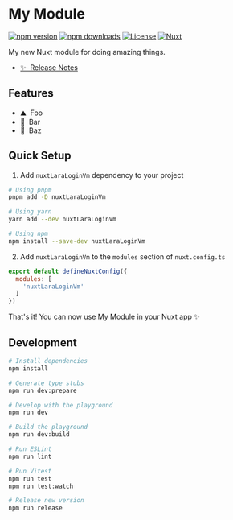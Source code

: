<!--
Get your module up and running quickly.

Find and replace all on all files (CMD+SHIFT+F):
- Name: My Module
- Package name: nuxtLaraLoginVm
- Description: My new Nuxt module
-->

# My Module

[![npm version][npm-version-src]][npm-version-href]
[![npm downloads][npm-downloads-src]][npm-downloads-href]
[![License][license-src]][license-href]
[![Nuxt][nuxt-src]][nuxt-href]

My new Nuxt module for doing amazing things.

- [✨ &nbsp;Release Notes](/CHANGELOG.md)
<!-- - [🏀 Online playground](https://stackblitz.com/github/your-org/nuxtLaraLoginVm?file=playground%2Fapp.vue) -->
<!-- - [📖 &nbsp;Documentation](https://example.com) -->

## Features

<!-- Highlight some of the features your module provide here -->
- ⛰ &nbsp;Foo
- 🚠 &nbsp;Bar
- 🌲 &nbsp;Baz

## Quick Setup

1. Add `nuxtLaraLoginVm` dependency to your project

```bash
# Using pnpm
pnpm add -D nuxtLaraLoginVm

# Using yarn
yarn add --dev nuxtLaraLoginVm

# Using npm
npm install --save-dev nuxtLaraLoginVm
```

2. Add `nuxtLaraLoginVm` to the `modules` section of `nuxt.config.ts`

```js
export default defineNuxtConfig({
  modules: [
    'nuxtLaraLoginVm'
  ]
})
```

That's it! You can now use My Module in your Nuxt app ✨

## Development

```bash
# Install dependencies
npm install

# Generate type stubs
npm run dev:prepare

# Develop with the playground
npm run dev

# Build the playground
npm run dev:build

# Run ESLint
npm run lint

# Run Vitest
npm run test
npm run test:watch

# Release new version
npm run release
```

<!-- Badges -->
[npm-version-src]: https://img.shields.io/npm/v/nuxtLaraLoginVm/latest.svg?style=flat&colorA=18181B&colorB=28CF8D
[npm-version-href]: https://npmjs.com/package/nuxtLaraLoginVm

[npm-downloads-src]: https://img.shields.io/npm/dm/nuxtLaraLoginVm.svg?style=flat&colorA=18181B&colorB=28CF8D
[npm-downloads-href]: https://npmjs.com/package/nuxtLaraLoginVm

[license-src]: https://img.shields.io/npm/l/nuxtLaraLoginVm.svg?style=flat&colorA=18181B&colorB=28CF8D
[license-href]: https://npmjs.com/package/nuxtLaraLoginVm

[nuxt-src]: https://img.shields.io/badge/Nuxt-18181B?logo=nuxt.js
[nuxt-href]: https://nuxt.com
